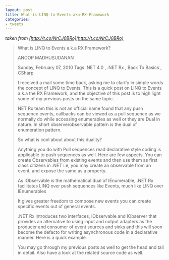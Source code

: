 ```yaml
---
layout: post
title: What-is-LINQ-to-Events-aka-RX-Framework
categories:
- tweets
---
```

*taken from [http://t.co/NrCJ0BRo](http://t.co/NrCJ0BRo)*
>What is LINQ to Events a.k.a RX Framework?
>
>ANOOP MADHUSUDANAN
>
>Sunday, February 07, 2010   Tags .NET 4.0 , .NET Rx , Back To Basics , CSharp
>
>I received a mail some time back, asking me to clarify in simple words the concept of LINQ to Events. This is a quick post on LINQ to Events a.k.a the RX Framework, and the objective of this post is to high light some of my previous posts on the same topic.
>
>NET Rx team this is not an official name found that any push sequence events, callbacks can be viewed as a pull sequence as we normally do while accessing enumerables as well  or they are Dual in nature. In short observerobservable pattern is the dual of enumeration pattern.
>
>So what is cool about about this duality?
>
>Anything you do with Pull sequences read declarative style coding is applicable to push sequences as well. Here are few aspects. You can create Observables from existing events and then use them as first class citizens in .NET  i.e, you may create an observable from an event, and expose the same as a property.
>
>As IObservable is the mathematical dual of IEnumerable, .NET Rx facilitates LINQ over push sequences like Events, much like LINQ over IEnumerables
>
>It gives greater freedom to compose new events  you can create specific events out of general events.
>
>.NET Rx introduces two interfaces, IObservable and IObserver that provides an alternative to using input and output adapters as the producer and consumer of event sources and sinks and this will soon become the defacto for writing asynchronous code in a declarative manner. Here is a quick example.
>
>You may go through my previous posts as well to get the head and tail in detail. Also have a look at the related source code as well.
>
>